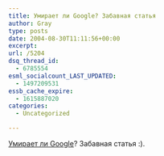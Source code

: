 ```yaml
---
title: Умирает ли Google? Забавная статья
author: Gray
type: posts
date: 2004-08-30T11:11:56+00:00
excerpt:
url: /5204
dsq_thread_id:
  - 6785554
esml_socialcount_LAST_UPDATED:
  - 1497209531
essb_cache_expire:
  - 1615887020
categories:
  - Uncategorized

---
```








<a href="http://www.google-watch.org/dying.html" target="_blank">Умирает ли Google</a>? Забавная статья :).